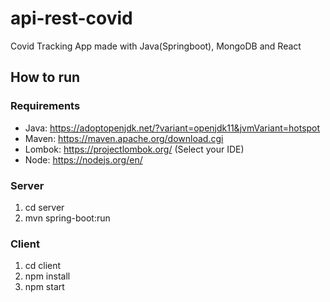 # api-rest-covid
Covid Tracking App made with Java(Springboot), MongoDB and React

## How to run
### Requirements
- Java: https://adoptopenjdk.net/?variant=openjdk11&jvmVariant=hotspot
- Maven: https://maven.apache.org/download.cgi
- Lombok: https://projectlombok.org/ (Select your IDE)
- Node: https://nodejs.org/en/

### Server
1. cd server
2. mvn spring-boot:run

### Client
1. cd client
2. npm install
3. npm start
